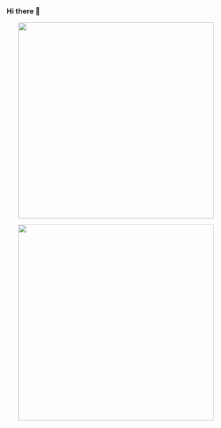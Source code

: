 ### Hi there 👋

<p align="center">
	<img width="450em" src="https://github-readme-stats.vercel.app/api?username=vovandodev&show_icons=true&include_all_commits=true&count_private=true&hide_border=true&theme=dark" />
</p>

<p align="center">
	<img width="450em" src="https://github-readme-streak-stats.herokuapp.com/?user=vovandodev&include_all_commits=true&hide_border=true&theme=dark"/>
</p>

<!-- <p align="center">
	<img width="450em" src="https://github-readme-stats.vercel.app/api/top-langs/?username=vovandodev&layout=compact&custom_title=Most%20used%20languages&langs_count=10&include_all_commits=true&hide_progress=true&hide_border=true&theme=dark&exclude_repo=data-science-modules&"/>
</p> -->
